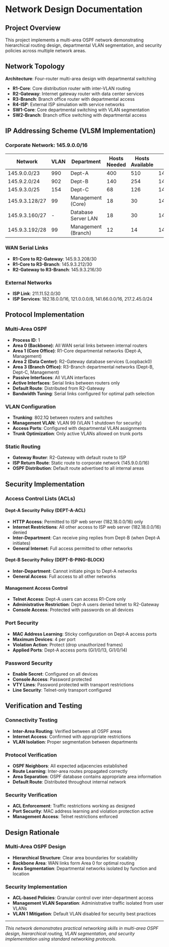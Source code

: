 # Network Design Documentation

## Project Overview

This project implements a multi-area OSPF network demonstrating hierarchical routing design, departmental VLAN segmentation, and security policies across multiple network areas.

## Network Topology

**Architecture**: Four-router multi-area design with departmental switching
- **R1-Core**: Core distribution router with inter-VLAN routing
- **R2-Gateway**: Internet gateway router with data center services
- **R3-Branch**: Branch office router with departmental access
- **R4-ISP**: External ISP simulation with service networks
- **SW1-Core**: Core departmental switching with VLAN segmentation
- **SW2-Branch**: Branch office switching with departmental access

## IP Addressing Scheme (VLSM Implementation)

### Corporate Network: 145.9.0.0/16

| Network | VLAN | Department | Hosts Needed | Hosts Available | Subnet | Subnet Mask | Gateway |
|---------|------|------------|--------------|-----------------|--------|-------------|---------|
| 145.9.0.0/23 | 990 | Dept-A | 400 | 510 | 145.9.0.0 | 255.255.254.0 | 145.9.0.1 |
| 145.9.2.0/24 | 902 | Dept-B | 140 | 254 | 145.9.2.0 | 255.255.255.0 | 145.9.2.1 |
| 145.9.3.0/25 | 154 | Dept-C | 68 | 126 | 145.9.3.0 | 255.255.255.128 | 145.9.3.1 |
| 145.9.3.128/27 | 99 | Management (Core) | 18 | 30 | 145.9.3.128 | 255.255.255.224 | 145.9.3.129 |
| 145.9.3.160/27 | - | Database Server LAN | 18 | 30 | 145.9.3.160 | 255.255.255.224 | 145.9.3.161 (Lo0) |
| 145.9.3.192/28 | 99 | Management (Branch) | 12 | 14 | 145.9.3.192 | 255.255.255.240 | 145.9.3.193 |

### WAN Serial Links
- **R1-Core to R2-Gateway**: 145.9.3.208/30
- **R1-Core to R3-Branch**: 145.9.3.212/30
- **R2-Gateway to R3-Branch**: 145.9.3.216/30

### External Networks
- **ISP Link**: 211.11.52.0/30
- **ISP Services**: 182.18.0.0/16, 121.0.0.0/8, 141.66.0.0/16, 217.2.45.0/24

## Protocol Implementation

### Multi-Area OSPF
- **Process ID**: 1
- **Area 0 (Backbone)**: All WAN serial links between internal routers
- **Area 1 (Core Office)**: R1-Core departmental networks (Dept-A, Management)
- **Area 2 (Data Center)**: R2-Gateway database services (Loopback0)
- **Area 3 (Branch Office)**: R3-Branch departmental networks (Dept-B, Dept-C, Management)
- **Passive Interfaces**: All VLAN interfaces
- **Active Interfaces**: Serial links between routers only
- **Default Route**: Distributed from R2-Gateway
- **Bandwidth Tuning**: Serial links configured for optimal path selection

### VLAN Configuration
- **Trunking**: 802.1Q between routers and switches
- **Management VLAN**: VLAN 99 (VLAN 1 shutdown for security)
- **Access Ports**: Configured with departmental VLAN assignments
- **Trunk Optimization**: Only active VLANs allowed on trunk ports

### Static Routing
- **Gateway Router**: R2-Gateway with default route to ISP
- **ISP Return Route**: Static route to corporate network (145.9.0.0/16)
- **OSPF Distribution**: Default route advertised to all internal areas

## Security Implementation

### Access Control Lists (ACLs)

#### Dept-A Security Policy (DEPT-A-ACL)
- **HTTP Access**: Permitted to ISP web server (182.18.0.0/16) only
- **Internet Restrictions**: All other access to ISP web server (182.18.0.0/16) denied
- **Inter-Department**: Can receive ping replies from Dept-B (when Dept-A initiates)
- **General Internet**: Full access permitted to other networks

#### Dept-B Security Policy (DEPT-B-PING-BLOCK)
- **Inter-Department**: Cannot initiate pings to Dept-A networks
- **General Access**: Full access to all other networks

#### Management Access Control
- **Telnet Access**: Dept-A users can access R1-Core only
- **Administrative Restriction**: Dept-A users denied telnet to R2-Gateway
- **Console Access**: Protected with passwords on all devices

### Port Security
- **MAC Address Learning**: Sticky configuration on Dept-A access ports
- **Maximum Devices**: 4 per port
- **Violation Action**: Protect (drop unauthorized frames)
- **Applied Ports**: Dept-A access ports (Gi1/0/13, Gi1/0/14)

### Password Security
- **Enable Secret**: Configured on all devices
- **Console Access**: Password protected
- **VTY Lines**: Password protected with transport restrictions
- **Line Security**: Telnet-only transport configured

## Verification and Testing

### Connectivity Testing
- **Inter-Area Routing**: Verified between all OSPF areas
- **Internet Access**: Confirmed with appropriate restrictions
- **VLAN Isolation**: Proper segmentation between departments

### Protocol Verification
- **OSPF Neighbors**: All expected adjacencies established
- **Route Learning**: Inter-area routes propagated correctly
- **Area Separation**: OSPF database contains appropriate area information
- **Default Route**: Distributed throughout internal network

### Security Verification
- **ACL Enforcement**: Traffic restrictions working as designed
- **Port Security**: MAC address learning and violation protection active
- **Management Access**: Telnet restrictions enforced

## Design Rationale

### Multi-Area OSPF Design
- **Hierarchical Structure**: Clear area boundaries for scalability
- **Backbone Area**: WAN links form Area 0 for optimal routing
- **Area Segmentation**: Departmental networks isolated by function and location

### Security Implementation
- **ACL-based Policies**: Granular control over inter-department access
- **Management VLAN Separation**: Administrative traffic isolated from user VLANs
- **VLAN 1 Mitigation**: Default VLAN disabled for security best practices

---

*This network demonstrates practical networking skills in multi-area OSPF design, hierarchical routing, VLAN segmentation, and security implementation using standard networking protocols.*
